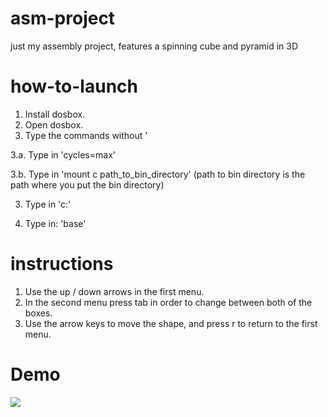 # asm-project
just my assembly project, features a spinning cube and pyramid in 3D
# how-to-launch
1. Install dosbox.
2. Open dosbox.
3. Type the commands without '

3.a. Type in 'cycles=max'

3.b. Type in 'mount c path_to_bin_directory' (path to bin directory is the path where you put the bin directory)

3. Type in 'c:'

4. Type in: 'base'

# instructions

1. Use the up / down arrows in the first menu.
2. In the second menu press tab in order to change between both of the boxes.
3. Use the arrow keys to move the shape, and press r to return to the first menu.

# Demo

[![](https://img.youtube.com/vi/wihnbbgqQT0/0.jpg)](https://www.youtube.com/watch?v=wihnbbgqQT0)
